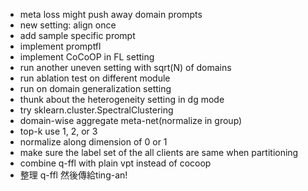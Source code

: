 - meta loss might push away domain prompts
- new setting: align once
- add sample specific prompt
- implement promptfl
- implement CoCoOP in FL setting
- run another uneven setting with sqrt(N) of domains
- run ablation test on different module
- run on domain generalization setting
- thunk about the heterogeneity setting in dg mode
- try sklearn.cluster.SpectralClustering
- domain-wise aggregate meta-net(normalize in group) 
- top-k use 1, 2, or 3
- normalize along dimension of 0 or 1
- make sure the label set of the all clients are same when partitioning
- combine q-ffl with plain vpt instead of cocoop
- 整理 q-ffl 然後傳給ting-an!